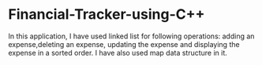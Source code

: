 # Financial-Tracker-using-C++
In this application, I have used linked list for following operations: adding an expense,deleting an expense, updating the expense and displaying the expense in a sorted order.
I have also used map data structure in it.

